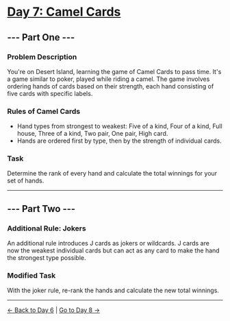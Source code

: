 
# [Day 7: Camel Cards](https://adventofcode.com/2023/day/7)

## --- Part One ---

### Problem Description

You're on Desert Island, learning the game of Camel Cards to pass time. It's a game similar to poker, played while riding a camel. The game involves ordering hands of cards based on their strength, each hand consisting of five cards with specific labels.

### Rules of Camel Cards

- Hand types from strongest to weakest: Five of a kind, Four of a kind, Full house, Three of a kind, Two pair, One pair, High card.
- Hands are ordered first by type, then by the strength of individual cards.

### Task

Determine the rank of every hand and calculate the total winnings for your set of hands.

---

## --- Part Two ---

### Additional Rule: Jokers

An additional rule introduces J cards as jokers or wildcards. J cards are now the weakest individual cards but can act as any card to make the hand the strongest type possible.

### Modified Task

With the joker rule, re-rank the hands and calculate the new total winnings.

---

[← Back to Day 6](../day06/README.md) | [Go to Day 8 →](../day08/README.md)